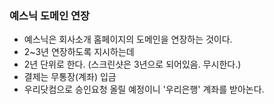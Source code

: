 ### 예스닉 도메인 연장

- 예스닉은 회사소개 홈페이지의 도메인을 연장하는 것이다.
- 2~3년 연장하도록 지시하는데
- 2년 단위로 한다. (스크린샷은 3년으로 되어있음. 무시한다.)
- 결제는 무통장(계좌) 입금
- 우리닷컴으로 승인요청 올릴 예정이니 '우리은행' 계좌를 받아논다.
 